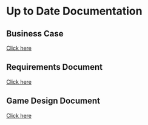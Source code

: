 # Up to Date Documentation

## Business Case
[Click here](https://docs.google.com/document/d/1VLcJK0CekMw9jEbPAtAZQ62fAOQvvb0kvDVxgqNfnV0/edit?usp=sharing)
## Requirements Document
[Click here](https://docs.google.com/document/d/1UnSwGYHuRx2j5S-ZNcJJNGNVSDe4bp1NT5Kvqe3mJkA/edit?usp=sharing)

## Game Design Document
[Click here](https://docs.google.com/document/d/17wrSktnZdeaVq8HFu8qNUZQ9j2AKJTbWLtnv2KPfuP0/edit?usp=sharing)
